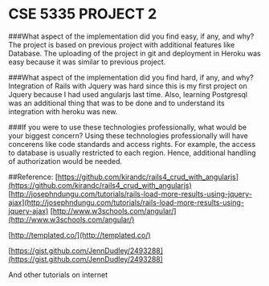 CSE 5335 PROJECT 2
==================

###What aspect of the implementation did you find easy, if any, and why?
The project is based on previous project with additional features like Database. The uploading of the project in git and deployment in Heroku was easy because it was similar to previous project.

###What aspect of the implementation did you find hard, if any, and why?
Integration of Rails with Jquery was hard since this is my first project on Jquery because I had used angularjs last time. Also, learning Postgresql was an additional thing that was to be done and to understand its integration with heroku was new.

###If you were to use these technologies professionally, what would be your biggest concern?
Using these technologies professionally will have concerens like code standards and access rights. For example, the access to database is usually restricted to each region. Hence, additional handling of authorization would be needed.

##Reference:
[https://github.com/kirandc/rails4_crud_with_angularjs](https://github.com/kirandc/rails4_crud_with_angularjs)
[http://josephndungu.com/tutorials/rails-load-more-results-using-jquery-ajax](http://josephndungu.com/tutorials/rails-load-more-results-using-jquery-ajax)
[http://www.w3schools.com/angular/](http://www.w3schools.com/angular/) 

[http://templated.co/](http://templated.co/) 

[https://gist.github.com/JennDudley/2493288](https://gist.github.com/JennDudley/2493288) 

And other tutorials on internet
